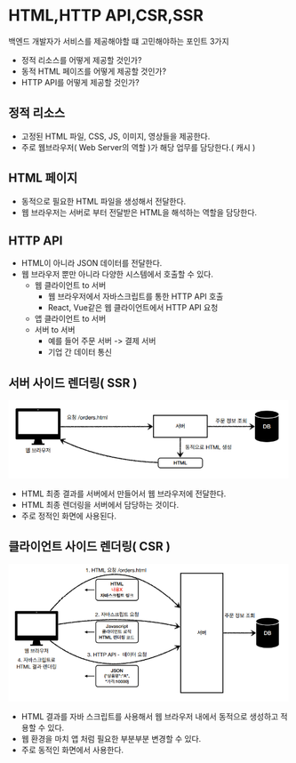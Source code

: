 # HTML,HTTP API,CSR,SSR 
백엔드 개발자가 서비스를 제공해야할 떄 고민해야하는 포인트 3가지
- 정적 리소스를 어떻게 제공할 것인가?
- 동적 HTML 페이즈를 어떻게 제공할 것인가?
- HTTP API를 어떻게 제공할 것인가?

## 정적 리소스
- 고정된 HTML 파일, CSS, JS, 이미지, 영상들을 제공한다.
- 주로 웹브라우저( Web Server의 역할 )가 해당 업무를 담당한다.( 캐시 )

## HTML 페이지
- 동적으로 필요한 HTML 파일을 생성해서 전달한다.
- 웹 브라우저는 서버로 부터 전달받은 HTML을 해석하는 역할을 담당한다.

## HTTP API
- HTML이 아니라 JSON 데이터를 전달한다.
- 웹 브라우저 뿐만 아니라 다양한 시스템에서 호출할 수 있다.
  - 웹 클라이언트 to 서버
    - 웹 브라우저에서 자바스크립트를 통한 HTTP API 호출
    - React, Vue같은 웹 클라이언트에서 HTTP API 요청
  - 앱 클라이언트 to 서버
  - 서버 to 서버
    - 예를 들어 주문 서버 -> 결제 서버
    - 기업 간 데이터 통신

## 서버 사이드 렌더링( SSR )
![SSR](../../img/SSR.png)
- HTML 최종 결과를 서버에서 만들어서 웹 브라우저에 전달한다.
- HTML 최종 렌더링을 서버에서 담당하는 것이다.
- 주로 정적인 화면에 사용된다.


## 클라이언트 사이드 렌더링( CSR )
![CSR](../../img/CSR.png)
- HTML 결과를 자바 스크립트를 사용해서 웹 브라우저 내에서 동적으로 생성하고 적용할 수 있다.
- 웹 환경을 마치 앱 처럼 필요한 부분부분 변경할 수 있다.
- 주로 동적인 화면에서 사용한다.




